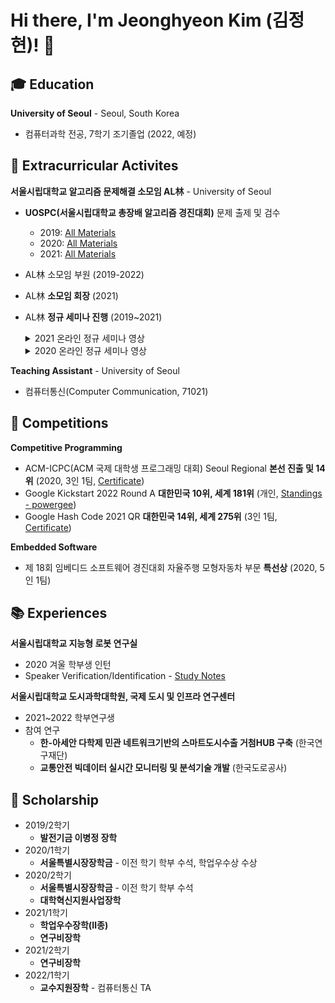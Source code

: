 # Hi there, I'm Jeonghyeon Kim (김정현)! 👋

## 🎓 Education

**University of Seoul** - Seoul, South Korea
* 컴퓨터과학 전공, 7학기 조기졸업 (2022, 예정)


## 🎯 Extracurricular Activites

**서울시립대학교 알고리즘 문제해결 소모임 AL林** - University of Seoul

* **UOSPC(서울시립대학교 총장배 알고리즘 경진대회)** 문제 출제 및 검수
  * 2019: [All Materials](https://github.com/all1m-algorithm-study/uospc/tree/master/2019)
  * 2020: [All Materials](https://github.com/all1m-algorithm-study/uospc2020)
  * 2021: [All Materials](https://github.com/all1m-algorithm-study/uospc2021)
* AL林 소모임 부원 (2019-2022)
* AL林 **소모임 회장** (2021)
* AL林 **정규 세미나 진행** (2019~2021)

    <details>
    <summary>2021 온라인 정규 세미나 영상</summary>

    * [재귀 함수](https://youtu.be/xhpLfPLVdO0) (Recursive Function, 1학기 4주차)
    * [분할 정복](https://youtu.be/jhifTOyambQ) (Divide and Conquer, 1학기 5주차)
    * [기초 그래프 이론](https://youtu.be/K8-Smk5b1BE) (Elementary Graph Theory, 1학기 7주차)
    * [깊이 우선 탐색](https://youtu.be/NQR-W2Yjyis) (Depth-First Search, 1학기 8주차)
    * [이분 탐색](https://youtu.be/vVoNeHlaij4) (Binary Search, 여름방학 2주차)
    * [재귀 함수 복습](https://youtu.be/50Of7aFIIkU) (Reviewing Recursive Function, 여름방학 5주차)
    * [해시 테이블](https://youtu.be/-pzk9-DHZk0) (Hash Tables, 2학기 1주차)
    * [분리 집합](https://youtu.be/5gk4ivD_NYI) (Disjoint-Sets, 2학기 3주차)
    * [벨만-포드 & 플로이드-워샬](https://youtu.be/-3-5BMoPccg) (Bellman-Ford & Floyd-Warshall, 2학기 6주차)
    * [세그먼트 트리](https://youtu.be/4o38BFEGOhc) (Segment Tree, 2학기 8주차)
    </details>

    <details>
    <summary>2020 온라인 정규 세미나 영상</summary>

    * [DFS와 백트래킹](https://youtu.be/Qj1nGa1uQts) (Depth-First Search & Backtracking, 1학기 5주차)
    * [DFS와 백트래킹 - 연습문제 풀이](https://youtu.be/U_8YNjTWqN8) (Depth-First Search & Backtracking - Solving Practice Problems, 1학기 6주차)
    * [이분 탐색](https://youtu.be/0xhx0kCQPPA) (Binary Search, 여름방학 1주차)
    * [분할 정복](https://youtu.be/rGZjmxQc0J0) (Divide and Conquer, 여름방학 4주차)
    * [KMP와 트라이](https://youtu.be/QWOwLHIK37s) (Knuth–Morris–Pratt & Trie, 2학기 3주차)
    * [세그먼트 트리](https://youtu.be/WtkiJyvY3Gs) (Segment Tree, 2학기 7주차)
    * [해시 테이블](https://youtu.be/UKQeM7t6KPM) (Hash Tables, 겨울방학 1주차)
    </details>




**Teaching Assistant** - University of Seoul

* 컴퓨터통신(Computer Communication, 71021)


## 🥇 Competitions

**Competitive Programming**

* ACM-ICPC(ACM 국제 대학생 프로그래밍 대회) Seoul Regional **본선 진출 및 14위** (2020, 3인 1팀, [Certificate](files/2020-Asia-Seoul-2020-PLACE.pdf.pdf))
* Google Kickstart 2022 Round A **대한민국 10위, 세계 181위** (개인, [Standings - powergee](https://codingcompetitions.withgoogle.com/kickstart/round/00000000008cb33e))
* Google Hash Code 2021 QR **대한민국 14위, 세계 275위** (3인 1팀, [Certificate](files/2021-HashCode.pdf))

**Embedded Software**

* 제 18회 임베디드 소프트웨어 경진대회 자율주행 모형자동차 부문 **특선상** (2020, 5인 1팀)


## 📚 Experiences

**서울시립대학교 지능형 로봇 연구실**

* 2020 겨울 학부생 인턴
* Speaker Verification/Identification - [Study Notes](files/IRLAB_Experiences.pdf)

**서울시립대학교 도시과학대학원, 국제 도시 및 인프라 연구센터**

* 2021~2022 학부연구생
* 참여 연구
  * **한-아세안 다학제 민관 네트워크기반의 스마트도시수출 거첨HUB 구축** (한국연구재단)
  * **교통안전 빅데이터 실시간 모니터링 및 분석기술 개발** (한국도로공사)


## 🎉 Scholarship

* 2019/2학기
  * **발전기금 이병정 장학**
* 2020/1학기
  * **서울특별시장장학금** - 이전 학기 학부 수석, 학업우수상 수상
* 2020/2학기
  * **서울특별시장장학금** - 이전 학기 학부 수석
  * **대학혁신지원사업장학**
* 2021/1학기
  * **학업우수장학(Ⅱ종)**
  * **연구비장학**
* 2021/2학기
  * **연구비장학**
* 2022/1학기
  * **교수지원장학** - 컴퓨터통신 TA